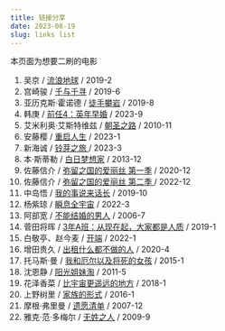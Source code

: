 ```yaml
---
title: 链接分享
date: 2023-08-19
slug: links list
---
```


本页面为想要二刷的电影

1. 吴京 / [流浪地球](https://movie.douban.com/subject/26266893/) / 2019-2
2. 宫崎骏 / [千与千寻](https://movie.douban.com/subject/1291561/) / 2019-6
3. 亚历克斯·霍诺德 / [徒手攀岩](https://movie.douban.com/subject/30167509/) / 2019-8
4. 韩庚 / [前任4：英年早婚](https://movie.douban.com/subject/35358443/) / 2023-9
5. 艾米利奥·艾斯特维兹 / [朝圣之路](https://movie.douban.com/subject/3750104/) / 2010-11
6. 安藤樱 / [重启人生](https://movie.douban.com/subject/36156235/) / 2023-1
7. 新海诚 / [铃芽之旅 ](https://movie.douban.com/subject/35371261/) / 2023-3
8. 本·斯蒂勒 / [白日梦想家](https://movie.douban.com/subject/2133323/) / 2013-12
9. 佐藤信介 / [弥留之国的爱丽丝 第一季](https://movie.douban.com/subject/34477588/) / 2020-12
10. 佐藤信介 / [弥留之国的爱丽丝 第二季 ](https://movie.douban.com/subject/35300122/) / 2022-12
11. 中岛悟 / [我的事说来话长](https://movie.douban.com/subject/34670642/) / 2019-10
12. 杨紫琼 / [瞬息全宇宙](https://movie.douban.com/subject/30314848/) / 2022-3
13. 阿部宽 / [不能结婚的男人](https://movie.douban.com/subject/2160933/) / 2006-7
14. 菅田将晖 / [3年A班：从现在起，大家都是人质](https://movie.douban.com/subject/30377729/) / 2019-1
15. 白敬亭、赵今麦 / [开端](https://movie.douban.com/subject/35332289/) / 2022-1
16. 增田贵久 / [出租什么都不做的人](https://movie.douban.com/subject/34964116/) / 2020-4
17. 托马斯·曼 / [我和厄尔以及将死的女孩](https://movie.douban.com/subject/24325923/) / 2015-1
18. 沈恩静 / [阳光姐妹淘](https://movie.douban.com/subject/4917726/) / 2011-5
19. 花泽香菜 / [比宇宙更遥远的地方](https://movie.douban.com/subject/27080661/) / 2018-1
20. 上野树里 / [家族的形式](https://movie.douban.com/subject/26663070/) / 2016-1
21. 摩根·弗里曼 / [遗愿清单](https://movie.douban.com/subject/1867345/) / 2007-12
22. 雅克·范·多梅尔 / [无姓之人](https://movie.douban.com/subject/2076181/) / 2009-9

